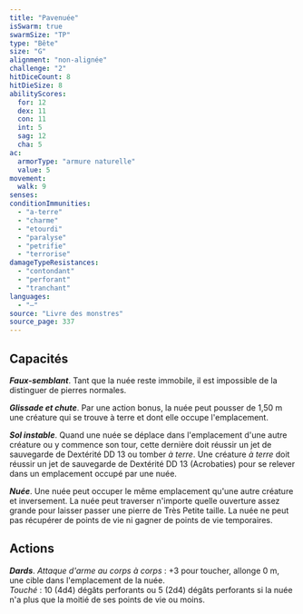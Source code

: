 ```yaml
---
title: "Pavenuée"
isSwarm: true
swarmSize: "TP"
type: "Bête"
size: "G"
alignment: "non-alignée"
challenge: "2"
hitDiceCount: 8
hitDieSize: 8
abilityScores:
  for: 12
  dex: 11
  con: 11
  int: 5
  sag: 12
  cha: 5
ac:
  armorType: "armure naturelle"
  value: 5
movement:
  walk: 9
senses:
conditionImmunities:
  - "a-terre"
  - "charme"
  - "etourdi"
  - "paralyse"
  - "petrifie"
  - "terrorise"
damageTypeResistances:
  - "contondant"
  - "perforant"
  - "tranchant"
languages:
  - "—"
source: "Livre des monstres"
source_page: 337
---
```

## Capacités
_**Faux-semblant**_. Tant que la nuée reste immobile, il est impossible de la distinguer de pierres normales.

_**Glissade et chute**_. Par une action bonus, la nuée peut pousser de 1,50 m une créature qui se trouve à terre et dont elle occupe l'emplacement.

_**Sol instable**_. Quand une nuée se déplace dans l'emplacement d'une autre créature ou y commence son tour, cette dernière doit réussir un jet de sauvegarde de Dextérité DD 13 ou tomber _à terre_. Une créature _à terre_ doit réussir un jet de sauvegarde de Dextérité DD 13 (Acrobaties) pour se relever dans un emplacement occupé par une nuée.

_**Nuée**_. Une nuée peut occuper le même emplacement qu'une autre créature et inversement. La nuée peut traverser n'importe quelle ouverture assez grande pour laisser passer une pierre de Très Petite taille. La nuée ne peut pas récupérer de points de vie ni gagner de points de vie temporaires.

## Actions
_**Dards**_. _Attaque d'arme au corps à corps_ : +3 pour toucher, allonge 0 m, une cible dans l'emplacement de la nuée.  
_Touché_ : 10 (4d4) dégâts perforants ou 5 (2d4) dégâts perforants si la nuée n'a plus que la moitié de ses points de vie ou moins.
